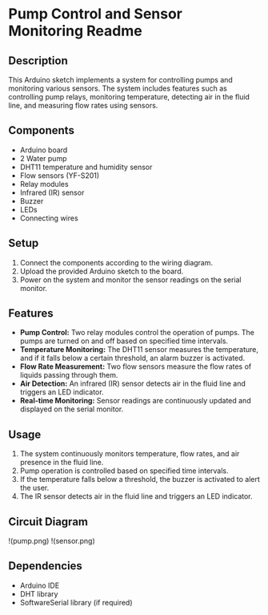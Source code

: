 # Pump Control and Sensor Monitoring Readme

## Description
This Arduino sketch implements a system for controlling pumps and monitoring various sensors. The system includes features such as controlling pump relays, monitoring temperature, detecting air in the fluid line, and measuring flow rates using sensors.

## Components
- Arduino board
- 2 Water pump
- DHT11 temperature and humidity sensor
- Flow sensors (YF-S201)
- Relay modules
- Infrared (IR) sensor
- Buzzer
- LEDs
- Connecting wires

## Setup
1. Connect the components according to the wiring diagram.
2. Upload the provided Arduino sketch to the board.
3. Power on the system and monitor the sensor readings on the serial monitor.

## Features
- **Pump Control:** Two relay modules control the operation of pumps. The pumps are turned on and off based on specified time intervals.
- **Temperature Monitoring:** The DHT11 sensor measures the temperature, and if it falls below a certain threshold, an alarm buzzer is activated.
- **Flow Rate Measurement:** Two flow sensors measure the flow rates of liquids passing through them.
- **Air Detection:** An infrared (IR) sensor detects air in the fluid line and triggers an LED indicator.
- **Real-time Monitoring:** Sensor readings are continuously updated and displayed on the serial monitor.

## Usage
1. The system continuously monitors temperature, flow rates, and air presence in the fluid line.
2. Pump operation is controlled based on specified time intervals.
3. If the temperature falls below a threshold, the buzzer is activated to alert the user.
4. The IR sensor detects air in the fluid line and triggers an LED indicator.

## Circuit Diagram
!(pump.png)
!(sensor.png)

## Dependencies
- Arduino IDE
- DHT library
- SoftwareSerial library (if required)


